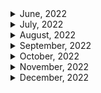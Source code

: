 <details>
<summary>June, 2022</summary>

1. [개발자의 영원한 숙제, 변수 이름 잘 짓는 5가지 원칙](https://youtu.be/GlIYGrXWIuk)
1. [Test-Driven Development // Fun TDD Introduction with JavaScript](https://youtu.be/Jv2uxzhPFl4)
1. [토스ㅣSLASH 21 - 테스트 커버리지 100%](https://youtu.be/jdlBu2vFv58)
</details>

<details>
<summary>July, 2022</summary>

1. [Fundamental Concepts of Object Oriented Programming](https://youtu.be/m_MQYyJpIjg)
1. [Make Windows Terminal look amazing!](https://youtu.be/AK2JE2YsKto)
1. [좋은 개발자가 반드시 가지고 있는 5가지 습관](https://youtu.be/oi9MHEiRf0U)
1. [회사에서 인정받는✌ 개발자가 되는 방법 !](https://youtu.be/8Xl_hDPuOBE)
1. [개발자 일정 산출 잘하는 방법 📆](https://youtu.be/7Cb4YYXWwR4)
1. [Solidity Tutorial: Structs](https://youtu.be/UkdU0cuAp9U)
1. [Struct packing: No, you're not going crazy.](https://youtu.be/grk4QUDveFw)

</details>

<details>
<summary>August, 2022</summary>

1. [Fireship - it works on localhost!](https://youtube.com/shorts/SlBOpNLFUC0?feature=share)
1. [Pair programming](https://youtu.be/1Rj_evBuLi4)
1. [Code Coverage: Is 90-95% really necessary?](https://youtu.be/kxciS3rni_A)
1. [Fireship.io - Hugo in 100 Seconds](https://youtu.be/0RKpf3rK57I)
1. [[포구디] REST API 사용하기 쉽게 만드는 법](https://youtu.be/JMH3cfW-8r8)
1. [일한 시간과 임팩트의 크기가 비례하지 않는 이유ㅣ토스 코어 밸류 #shorts](https://youtu.be/6jiSUC4dSr8)
1. [바쁠수록 일단 멈춰야 하는 이유ㅣ토스 코어 밸류 #shorts](https://youtu.be/mjsDKjgdke0)
1. [저는 게을러서 일을 많이 하고 싶지 않아요ㅣ토스 코어 밸류 #shorts](https://youtu.be/wk-GuH5Oubk)
1. [뼈 때리는 피드백, 잘 수용하는 방법ㅣ토스 코어 밸류 #shorts](https://youtu.be/NiXnpJi-1LU)
1. [당신의 피드백이 기분 나쁘게 들리는 이유ㅣ토스 코어 밸류 #shorts](https://youtu.be/tzU4VR7wbdY)
1. [정답을 알려주는 건 피드백이 아니에요ㅣ토스 코어 밸류 #shorts](https://youtu.be/IRiDuQw-dGc)
1. [당근마켓의 고언어 도입기, 그리고 활용법](https://youtu.be/mLIthm96u2Q)
1. [GeekNews - DataDog의 Serverless 상태 보고서](https://news.hada.io/topic?id=7230&utm_source=slack&utm_medium=bot&utm_campaign=T02QZSMATL1)
1. [VC들이 줄을 서는 업계가 있다? 무서운 성장세의 블록체인 보안 분야 <정혜진의 Why Not 실리콘밸리>](https://www.youtube.com/watch?v=Ud7DeB0bE3A&feature=youtu.be)
1. [토스ㅣSimplicity 21 - 우리가 효율적으로 일할 수 있는 이유](https://youtu.be/6OgMe0h9bJ8)
1. [토스ㅣSLASH 22 - 토스에서는 테이블 정보를 어떻게 관리하나요?](https://youtu.be/KUskYwqtPZM)
1. [토스ㅣSLASH 22 - 토스팀 인프라 자동화의 시작](https://youtu.be/eVtoW-S6hV0)
1. [VS Code Extension Spotlight - Auto Rename Tag #shorts](https://youtube.com/shorts/OxQloAUYVUY?feature=share)
1. [세 가지 종류의 문서화 이렇게 하세요!](https://youtu.be/lBxXKJyAJ28)

</details>

<details>
<summary>September, 2022</summary>

1. [Uizard - Design wireframes](https://uizard.io/)
1. [Github public roadmap](https://github.com/orgs/github/projects/4247)
1. [경력자만 뽑으면 신입 개발자는 어디서 경력 쌓죠? I 요기요 Q&A](https://youtu.be/Rx0M3JynDcE)
1. [10년 차 개발자가 말하는 신입 시절 알았으면 좋았을 것들](https://youtu.be/1t6rzoi4vfA)
1. [Slack: Add RSS feeds to Slack](https://slack.com/help/articles/218688467-Add-RSS-feeds-to-Slack)
1. [억대연봉 개발자의 성장과 자기 어필 비결. (Samchon님 인터뷰 #2)](https://youtu.be/hq-lqWMcy_8)
1. [SI식 하드코딩이 서비스를 망치는 과정 (Samchon님 인터뷰 #3)](https://youtu.be/VzsXPR25pYw)
1. [Code Review Best Practices For Software Engineers](https://youtu.be/1Ge__2Yx_XQ)
1. [삼색 코드리뷰](https://youtu.be/XWBZXEIQCSU)
1. [How to make a GOOD Code Review?](https://youtu.be/sqao8blzkMY)
1. [이력서 40번 넣고 35번 탈락한 개발자의 사연](https://youtu.be/i1HPaGDnocM)
1. [How did C++ Get Its Name? (and C#) #shorts](https://youtube.com/shorts/_qHPisY8DQo?feature=share)
1. [개발자 성장의 몫은 회사vs개인?? - 2화](https://youtu.be/LSNYkoC-fnU)
1. [Zeplin + Figma: Better Together](https://youtu.be/g2928zjfSxg)
1. [Uizard - Hand drawn wireframe to HTML & CSS](https://youtu.be/ccDrwdz4tGg)
1. [카이스트 공익 반병현이 업무를 자동화 하는 법](https://youtu.be/85aSYYCnmHw)
1. [warp - your new terminal](https://www.warp.dev/)

</details>

<details>
<summary>October, 2022</summary>

1. [[생산성 높이기] IT 스타트업 개발자가 추천하는 업무용 툴](https://youtu.be/f58UzH26HXI)
1. [10 Tips For Using Slack Like A Pro](https://youtu.be/AZdYHl1olV4)
1. [토스ㅣSLASH 21 - 토스팀을 위한 슬랙봇 설계](https://youtu.be/EChKnpxgX-4)
1. [효율적인 테스트 코드 작성법](https://youtu.be/gs1qM1TF5zA)
1. [STOP USING the WRONG TERMINALS!!!](https://youtube.com/shorts/9QC2SDkWyvI?feature=share)
1. [WARNING!!: Don't Copy Paste Like This!!](https://youtube.com/shorts/LauIa1bz2KA?feature=share)
1. [How to Open Source Like a Pro](https://youtu.be/MT6M_sqAuZo)
1. [Slack Tutorial - Lesson 22 - Simple Poll](https://youtu.be/iJx5hBSU3DA)
1. [요즘 스타트업 채용 분위기](https://youtu.be/2JmAJPB80fI)
1. [[우아한테크코스 교육설명회] Q5. 주니어 개발자에게 코드리뷰를 할 때 어떤 기준으로 피드백을 줘야할지 모르겠습니다.](https://youtu.be/AnjHo7cx2LQ)
1. [Folders & files in VS Code made super fast like this!](https://youtube.com/shorts/VWJ_lXAo1-I?feature=share)
1. [Python Integer Trick?? #python #coding #programming](https://youtube.com/shorts/FsbByDKPMoc?feature=share)
1. [Python WEB SCRAPING in 30 Seconds! 🔥👨‍💻 #shorts](https://youtube.com/shorts/AaWaE2CEUF0?feature=share)
1. [공통시스템개발팀 코드 리뷰 문화 개선 이야기](https://techblog.woowahan.com/7152/)
1. [Debug using Logpoints](https://youtube.com/shorts/B4C0m7VqF0U?feature=share)
1. [프로그래머가 알아야 할 97가지](https://choiwy.tistory.com/477)
1. [How to Build a Slack App](https://youtu.be/25ArxpK48tU)
1. [VS Code Path Trick w/ JavaScript #Shorts](https://youtube.com/shorts/WpgZKBtW_t8?feature=share)
1. [Binary Search Algorithm in 100 Seconds](https://youtu.be/MFhxShGxHWc)
1. [Storybook in 100 Seconds](https://youtu.be/gdlTFPebzAU)
1. [[우아한PM의밤] 개발자가 생각하는 좋은 PM 나쁜 PM](https://youtu.be/WVvFRh1vGv8)
1. [[단독] "3천건 결함" 무시하고 개통…공무원들 "반 포기" / JTBC 뉴스룸](https://youtu.be/kwda5r6sFZg)
1. [코드리뷰 문화를 도입하기 위한 3년차 개발자의 고민](https://youtu.be/xZIQCBVk_P0)
1. [10X 개발자와 주니어 개발자의 3가지 차이점 (번역)](https://velog.io/@eddy_song/10X-engineer)
1. [맥 처음 샀나요? 어떻게 쓰는거냐구요? 초기 세팅/꿀팁/사용법 ⭐️대공개⭐️](https://youtu.be/eHU-nXlcW1U)
1. [The difference between Parameters and Arguments in programming](https://youtube.com/shorts/w2BBfkZQ47I?feature=share)
1. [프리랜서는 얼마 받아야 하나요? | 개발자 | 디자이너 | 프리랜서 | 외주 | 수입 | 월급 | 알바 | 대학생](https://youtu.be/Ir8_e6RfIac)
1. [Rename Git Branches in VS Code like this!](https://youtube.com/shorts/FnsfBgh1WVU?feature=share)
1. [주니어 개발자가 고려해야 하는 좋은 회사의 조건은?](https://youtu.be/K81kSV6nxe0)
1. [Avoid typ0z in code with VS Code Spell Checker Extension.](https://youtube.com/shorts/s8VzAM7_TAk?feature=share)
1. [This New VSCode Feature Is Amazing For Large Files](https://youtube.com/shorts/Wwn1L4kPPlM?feature=share)

</details>

<details>
<summary>November, 2022</summary>

1. [지원자도 회사를 평가합니다. 이렇게요.](https://brunch.co.kr/@goodgdg/142)
1. [Hiring a Software Engineer](https://youtube.com/shorts/AR-5yku58uE?feature=share)
1. [VSCode Change Default Terminal](https://stackoverflow.com/questions/44435697/vscode-change-default-terminal)
1. [7년차 개발자의 번아웃 - 과연 내가 번아웃이 올 자격이 있을까?](https://blog.cowkite.com/blog/2112302012/)
1. [개발자의 삶 - 번아웃을 막는 방법](https://okky.kr/articles/483477)
1. [개발자의 번아웃 종류와 대처법](https://brunch.co.kr/@eunjin3786/230)
1. [어느 날 고민 많은 주니어 개발자가 찾아왔다 - 성장과 취업, 이직 이야기 | 인프콘 2022](https://youtu.be/QHlyr8soUDM)
1. [이직은 언제 할까?](https://youtu.be/M3hUe4TO2Og)
1. [h009 yaml이 좋나요 Toml이 좋나요](https://tkim.info/ko/hugo/h009-yaml%EC%9D%B4-%EC%A2%8B%EB%82%98%EC%9A%94-toml%EC%9D%B4-%EC%A2%8B%EB%82%98%EC%9A%94/)
1. [Actions marketplace: GitHub Automatic Releases](https://github.com/marketplace/actions/automatic-releases)
1. [Shared Go Packages in a Monorepo](https://passage.id/post/shared-go-packages-in-a-monorepo)
1. [Start using emoji syntax in Markdown files! :smile:](https://youtube.com/shorts/017XXz2hcoY?feature=share)
1. [스타트업에서 성장한다는 주니어의 착각](https://brunch.co.kr/@goodgdg/43)
1. [대기업 문화 vs 외국계 기업 문화](https://www.superookie.com/contents/6051cfd58b129f6f110b9d3a)
1. [What is GitHub?](https://youtu.be/pBy1zgt0XPc)
1. [VS Code Extension Spotlight - Part 9 #shorts](https://youtube.com/shorts/1lgdgUOHj2w?feature=share)
1. [VS code todo tree](https://youtube.com/shorts/_vNt04DimtU?feature=share)
1. [VS code sticky scroll](https://youtube.com/shorts/iM4Vhrk4irY?feature=share)
1. [블록체인 프로젝트는 왜 실패하는가 (1): 커뮤니티](https://brunch.co.kr/@noder/44)
1. [ASCII text art generator](http://patorjk.com/software/taag/#p=display&f=Graffiti&t=Type%20Something%20)
1. [Navigate your code more quickly with the outline view in VS code!](https://youtube.com/shorts/_5EviVsd0Xo?feature=share)
1. [VS code extension: This VS Code Extension Is 🔥🔥](https://youtube.com/shorts/zDiJpqVbszk?feature=share)
1. [이런 얘기를 하면 화내는 사람도 있죠 [한기용] 3부 최종화](https://youtu.be/3U0cbzmwSYc)
1. [이 이력서, 누구 거에요? | 인프콘 2022](https://youtu.be/xbBPNT04GiE)
1. [첫 회사가 중요한 이유 && 그거 보다 더 중요한 것.](https://youtu.be/Fd646jXu3lc)
1. [VS code: Terminal editors](https://youtube.com/shorts/36g1FLPcg6s?feature=share)
1. [vscode - auto import 확장기능](https://youtube.com/shorts/nfO1i-HoCPw?feature=share)
1. [서로의 시간이 다른 게 이상한가요? (상대성이론 하이라이트)](https://youtube.com/shorts/VlCosmEOB6I?feature=share)
1. [vscode - 코드만 줌인 줌아웃](https://youtube.com/shorts/qUU4BKrMIc4?feature=share)

</details>

<details>
<summary>December, 2022</summary>

1. [How to FINISH a programming project👩‍💻#programming #technology #software #tech #code #productivity](https://youtube.com/shorts/1xJiyEtcbTw?feature=share)
1. [vscode - import cost 확장기능](https://youtube.com/shorts/v1nNaJ_A4g4?feature=share)
1. [What You Should and Shouldn't Be Using Push Notifications For](https://onesignal.com/blog/what-you-should-be-using-push-notifications-for/#:~:text=Use%20push%20notifications%20to%20message,and%20other%20time%2Dsensitive%20topics.)
1. [I BUILT a VIDEO NEW bot 👩‍💻🤖 #programming #technology #software #tech #code #developer #coding](https://youtube.com/shorts/yvGHunvX8ls?feature=share)
1. [Make animations in notepad #programming #shorts](https://youtube.com/shorts/I_gFzWgC1Ss?feature=share)
1. [VS code: Secondary Sidebar #1 Tip](https://youtube.com/shorts/gZRQNoD5798?feature=share)
1. [embedding web browser in desktop](http://kktechkaizen.blogspot.com/2010/02/embedding-webbrowser-in-desktop.html)
1. [Styled Components: props for hover](https://stackoverflow.com/questions/47635991/styled-components-props-for-hover)
1. [Ethers InfuraProvider erroring: API provider does not support signing (operation="getSigner"](https://stackoverflow.com/questions/68705298/ethers-infuraprovider-erroring-api-provider-does-not-support-signing-operation)
1. [Linkedin: 커리어 이동시 문화의 힘을 무시하지 마라](https://www.linkedin.com/posts/soojung-shin-30398b75_%EC%BB%A4%EB%A6%AC%EC%96%B4-%EC%9D%B4%EB%8F%99%EC%8B%9C-%EB%AC%B8%ED%99%94%EC%9D%98-%ED%9E%98%EC%9D%84-%EB%AC%B4%EC%8B%9C%ED%95%98%EC%A7%80-%EB%A7%88%EB%9D%BC-1-%EC%96%BC%EB%A7%88%EC%A0%84-%EB%8C%80%EA%B8%B0%EC%97%85-ab%EC%82%AC-activity-7009768078888636416-YT-O?utm_source=share&utm_medium=member_desktop)
1. [배민다움 - 휴가에는 사유가 없습니다](https://story.baemin.com/5104/)

</details>

